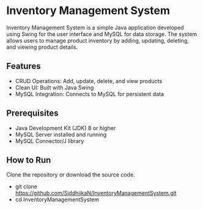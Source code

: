 # Inventory Management System

Inventory Management System is a simple Java application developed using Swing for the user interface and MySQL for data storage. The system allows users to manage product inventory by adding, updating, deleting, and viewing product details.

## Features
- CRUD Operations: Add, update, delete, and view products
- Clean UI: Built with Java Swing
- MySQL Integration: Connects to MySQL for persistent data

## Prerequisites
- Java Development Kit (JDK) 8 or higher  
- MySQL Server installed and running  
- MySQL Connector/J library

## How to Run
Clone the repository or download the source code.  
- git clone https://github.com/SiddhiikaN/InventoryManagementSystem.git
- cd InventoryManagementSystem

